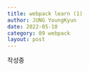 ```yaml
---
title: webpack learn (1)
author: JUNG YoungKyun
date: 2022-05-10
category: 09 webpack
layout: post
---
```


작성중
